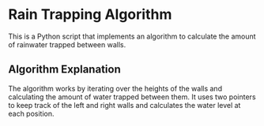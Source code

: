 # Rain Trapping Algorithm

This is a Python script that implements an algorithm to calculate the amount of rainwater trapped between walls.

## Algorithm Explanation

The algorithm works by iterating over the heights of the walls and calculating the amount of water trapped between them. It uses two pointers to keep track of the left and right walls and calculates the water level at each position.